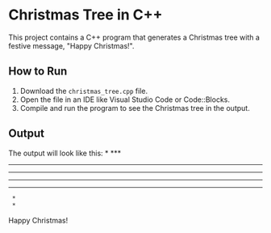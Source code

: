 # Christmas Tree in C++

This project contains a C++ program that generates a Christmas tree with a festive message, "Happy Christmas!".

## How to Run
1. Download the `christmas_tree.cpp` file.
2. Open the file in an IDE like Visual Studio Code or Code::Blocks.
3. Compile and run the program to see the Christmas tree in the output.

## Output
The output will look like this:
     *
    ***
   *****
  *******
 *********
***********
     *
     *
Happy Christmas!

